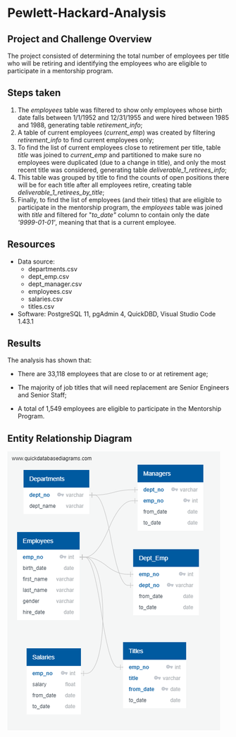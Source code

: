 # Pewlett-Hackard-Analysis

## Project and Challenge Overview
The project consisted of determining the total number of employees per title who will be retiring and identifying the employees who are eligible to participate in a mentorship program.

## Steps taken

1. The *employees* table was filtered to show only employees whose birth date falls between 1/1/1952 and 12/31/1955 and were hired between 1985 and 1988, generating table *retirement_info*;
2. A table of current employees (*current_emp*) was created by filtering *retirement_info* to find current employees only;
3. To find the list of current employees close to retirement per title, table *title* was joined to *current_emp* and partitioned to make sure no employees were duplicated (due to a change in title), and only the most recent title was considered, generating table *deliverable_1_retirees_info*;
4. This table was grouped by title to find the counts of open positions there will be for each title after all employees retire, creating table *deliverable_1_retirees_by_title*;
5. Finally, to find the list of employees (and their titles) that are eligible to participate in the mentorship program, the *employees* table was joined with *title* and filtered for "*to_date"* column to contain only the date *'9999-01-01'*, meaning that that is a current employee.

## Resources
- Data source:
    - departments.csv
    - dept_emp.csv
    - dept_manager.csv
    - employees.csv
    - salaries.csv
    - titles.csv
- Software: PostgreSQL 11, pgAdmin 4, QuickDBD, Visual Studio Code 1.43.1

## Results
The analysis has shown that:

* There are 33,118 employees that are close to or at retirement age;

* The majority of job titles that will need replacement are Senior Engineers and Senior Staff;
    
* A total of 1,549 employees are eligible to participate in the Mentorship Program.

## Entity Relationship Diagram
![ERD](EmployeeDB.png)